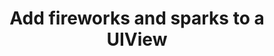 ---
type: "programming-blog/article"
id: 1
publishdate: "2018-09-20 08:00:00"
title: "Add fireworks and sparks to a UIView"
excerpt: "Let's design and implement this colorful effect of fireworks that explodes around a button."
image: "static/uploads/post-1/hero.png"
tags: ["ios", "swift", "ui"]
---